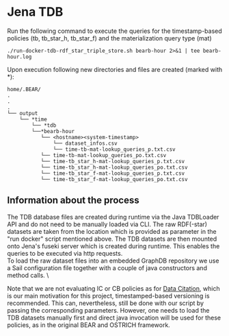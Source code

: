 # Jena TDB
Run the following command to execute the queries for the timestamp-based policies (tb, tb_star_h, tb_star_f) and the materialization query type (mat)
```
./run-docker-tdb-rdf_star_triple_store.sh bearb-hour 2>&1 | tee bearb-hour.log
```
Upon execution following new directories and files are created (marked with *):

```
home/.BEAR/  
.
.
.
└── output  
    └── *time
        └── *tdb
	    └──*bearb-hour
	       └── <hostname><system-timestamp>
	       	   └── dataset_infos.csv
	       	   └── time-tb-mat-lookup_queries_p.txt.csv
		   └── time-tb-mat-lookup_queries_po.txt.csv
		   └── time-tb_star_h-mat-lookup_queries_p.txt.csv
		   └── time-tb_star_h-mat-lookup_queries_po.txt.csv
		   └── time-tb_star_f-mat-lookup_queries_p.txt.csv
		   └── time-tb_star_f-mat-lookup_queries_po.txt.csv

```
## Information about the process
The TDB database files are created during runtime via the Java TDBLoader API and do not need to be manually loaded via CLI. 
The raw RDF(-star) datasets are taken from the location which is provided as parameter in the "run docker" script mentioned above. The TDB datasets are then mounted onto Jena's fuseki server which is created during runtime. This enables the queries to be executed via http requests. \
To load the raw dataset files into an embedded GraphDB repository we use a Sail configuration file together with a couple of java constructors and method calls. \

Note that we are not evaluating IC or CB policies as for [Data Citation](https://rd-alliance.org/system/files/documents/RDA-DC-Recommendations_151020.pdf), which is our main motivation for this project, timestamped-based versioning is recommended. This can, nevertheless, still be done with our script by passing the corresponding parameters. However, one needs to load the TDB datasets manually first and direct java invocation will be used for these policies, as in the original BEAR and OSTRICH framework.

